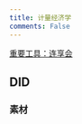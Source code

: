 ```yaml
---
title: 计量经济学
comments: False
---
```

[重要工具：连享会](https://www.lianxh.cn/blogs/18.html)

## DID

### 素材


